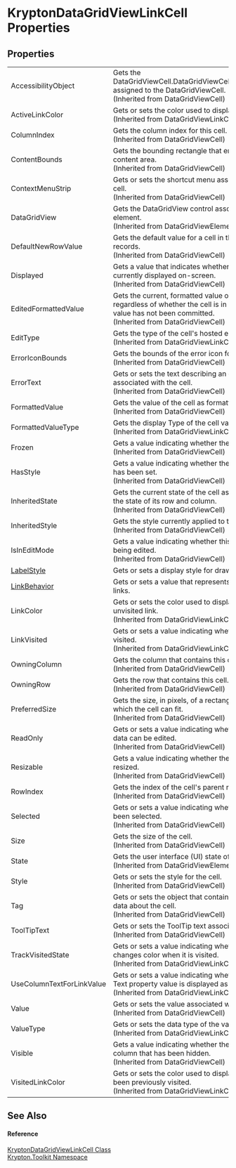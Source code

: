 # KryptonDataGridViewLinkCell Properties




## Properties
<table>
<tr>
<td>AccessibilityObject</td>
<td>Gets the DataGridViewCell.DataGridViewCellAccessibleObject assigned to the DataGridViewCell.<br />(Inherited from DataGridViewCell)</td></tr>
<tr>
<td>ActiveLinkColor</td>
<td>Gets or sets the color used to display an active link.<br />(Inherited from DataGridViewLinkCell)</td></tr>
<tr>
<td>ColumnIndex</td>
<td>Gets the column index for this cell.<br />(Inherited from DataGridViewCell)</td></tr>
<tr>
<td>ContentBounds</td>
<td>Gets the bounding rectangle that encloses the cell's content area.<br />(Inherited from DataGridViewCell)</td></tr>
<tr>
<td>ContextMenuStrip</td>
<td>Gets or sets the shortcut menu associated with the cell.<br />(Inherited from DataGridViewCell)</td></tr>
<tr>
<td>DataGridView</td>
<td>Gets the DataGridView control associated with this element.<br />(Inherited from DataGridViewElement)</td></tr>
<tr>
<td>DefaultNewRowValue</td>
<td>Gets the default value for a cell in the row for new records.<br />(Inherited from DataGridViewCell)</td></tr>
<tr>
<td>Displayed</td>
<td>Gets a value that indicates whether the cell is currently displayed on-screen.<br />(Inherited from DataGridViewCell)</td></tr>
<tr>
<td>EditedFormattedValue</td>
<td>Gets the current, formatted value of the cell, regardless of whether the cell is in edit mode and the value has not been committed.<br />(Inherited from DataGridViewCell)</td></tr>
<tr>
<td>EditType</td>
<td>Gets the type of the cell's hosted editing control.<br />(Inherited from DataGridViewLinkCell)</td></tr>
<tr>
<td>ErrorIconBounds</td>
<td>Gets the bounds of the error icon for the cell.<br />(Inherited from DataGridViewCell)</td></tr>
<tr>
<td>ErrorText</td>
<td>Gets or sets the text describing an error condition associated with the cell.<br />(Inherited from DataGridViewCell)</td></tr>
<tr>
<td>FormattedValue</td>
<td>Gets the value of the cell as formatted for display.<br />(Inherited from DataGridViewCell)</td></tr>
<tr>
<td>FormattedValueType</td>
<td>Gets the display Type of the cell value.<br />(Inherited from DataGridViewLinkCell)</td></tr>
<tr>
<td>Frozen</td>
<td>Gets a value indicating whether the cell is frozen.<br />(Inherited from DataGridViewCell)</td></tr>
<tr>
<td>HasStyle</td>
<td>Gets a value indicating whether the Style property has been set.<br />(Inherited from DataGridViewCell)</td></tr>
<tr>
<td>InheritedState</td>
<td>Gets the current state of the cell as inherited from the state of its row and column.<br />(Inherited from DataGridViewCell)</td></tr>
<tr>
<td>InheritedStyle</td>
<td>Gets the style currently applied to the cell.<br />(Inherited from DataGridViewCell)</td></tr>
<tr>
<td>IsInEditMode</td>
<td>Gets a value indicating whether this cell is currently being edited.<br />(Inherited from DataGridViewCell)</td></tr>
<tr>
<td><a href="6ce9611a-2057-cf31-457f-0d0edb2029de.md">LabelStyle</a></td>
<td>Gets or sets a display style for drawing link cell.</td></tr>
<tr>
<td><a href="08ab6285-e0f6-ff46-dc86-9529725ff914.md">LinkBehavior</a></td>
<td>Gets or sets a value that represents the behavior of links.</td></tr>
<tr>
<td>LinkColor</td>
<td>Gets or sets the color used to display an inactive and unvisited link.<br />(Inherited from DataGridViewLinkCell)</td></tr>
<tr>
<td>LinkVisited</td>
<td>Gets or sets a value indicating whether the link was visited.<br />(Inherited from DataGridViewLinkCell)</td></tr>
<tr>
<td>OwningColumn</td>
<td>Gets the column that contains this cell.<br />(Inherited from DataGridViewCell)</td></tr>
<tr>
<td>OwningRow</td>
<td>Gets the row that contains this cell.<br />(Inherited from DataGridViewCell)</td></tr>
<tr>
<td>PreferredSize</td>
<td>Gets the size, in pixels, of a rectangular area into which the cell can fit.<br />(Inherited from DataGridViewCell)</td></tr>
<tr>
<td>ReadOnly</td>
<td>Gets or sets a value indicating whether the cell's data can be edited.<br />(Inherited from DataGridViewCell)</td></tr>
<tr>
<td>Resizable</td>
<td>Gets a value indicating whether the cell can be resized.<br />(Inherited from DataGridViewCell)</td></tr>
<tr>
<td>RowIndex</td>
<td>Gets the index of the cell's parent row.<br />(Inherited from DataGridViewCell)</td></tr>
<tr>
<td>Selected</td>
<td>Gets or sets a value indicating whether the cell has been selected.<br />(Inherited from DataGridViewCell)</td></tr>
<tr>
<td>Size</td>
<td>Gets the size of the cell.<br />(Inherited from DataGridViewCell)</td></tr>
<tr>
<td>State</td>
<td>Gets the user interface (UI) state of the element.<br />(Inherited from DataGridViewElement)</td></tr>
<tr>
<td>Style</td>
<td>Gets or sets the style for the cell.<br />(Inherited from DataGridViewCell)</td></tr>
<tr>
<td>Tag</td>
<td>Gets or sets the object that contains supplemental data about the cell.<br />(Inherited from DataGridViewCell)</td></tr>
<tr>
<td>ToolTipText</td>
<td>Gets or sets the ToolTip text associated with this cell.<br />(Inherited from DataGridViewCell)</td></tr>
<tr>
<td>TrackVisitedState</td>
<td>Gets or sets a value indicating whether the link changes color when it is visited.<br />(Inherited from DataGridViewLinkCell)</td></tr>
<tr>
<td>UseColumnTextForLinkValue</td>
<td>Gets or sets a value indicating whether the column Text property value is displayed as the link text.<br />(Inherited from DataGridViewLinkCell)</td></tr>
<tr>
<td>Value</td>
<td>Gets or sets the value associated with this cell.<br />(Inherited from DataGridViewCell)</td></tr>
<tr>
<td>ValueType</td>
<td>Gets or sets the data type of the values in the cell.<br />(Inherited from DataGridViewLinkCell)</td></tr>
<tr>
<td>Visible</td>
<td>Gets a value indicating whether the cell is in a row or column that has been hidden.<br />(Inherited from DataGridViewCell)</td></tr>
<tr>
<td>VisitedLinkColor</td>
<td>Gets or sets the color used to display a link that has been previously visited.<br />(Inherited from DataGridViewLinkCell)</td></tr>
</table>

## See Also


#### Reference
<a href="db262974-9cc7-3cb8-64cb-034690513944.md">KryptonDataGridViewLinkCell Class</a>  
<a href="79d2eac2-21f4-54ff-7552-b20c33c30600.md">Krypton.Toolkit Namespace</a>  
